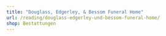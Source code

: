 ```yaml
---
title: "Douglass, Edgerley, & Bessom Funeral Home"
url: /reading/douglass-edgerley-und-bessom-funeral-home/
shop: Bestattungen
---
```

